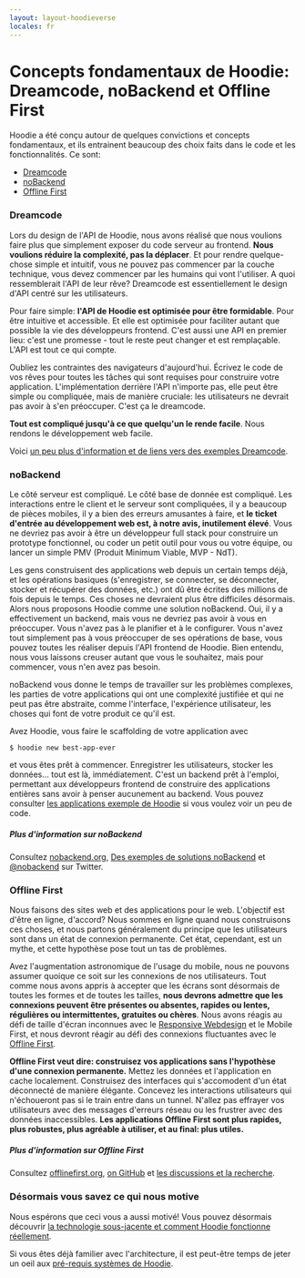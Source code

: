 ```yaml
---
layout: layout-hoodieverse
locales: fr
---
```

# Concepts fondamentaux de Hoodie: Dreamcode, noBackend et Offline First

Hoodie a été conçu autour de quelques convictions et concepts fondamentaux, et ils entrainent beaucoup des choix faits dans le code et les fonctionnalités. Ce sont:

- [Dreamcode](#dreamcode)
- [noBackend](#nobackend)
- [Offline First](#offline-first)

<a id="dreamcode"></a>

### Dreamcode

Lors du design de l'API de Hoodie, nous avons réalisé que nous voulions faire plus que simplement exposer du code serveur au frontend. **Nous voulions réduire la complexité, pas la déplacer**. Et pour rendre quelque-chose simple et intuitif, vous ne pouvez pas commencer par la couche technique, vous devez commencer par les humains qui vont l'utiliser. A quoi ressemblerait l'API de leur rêve? Dreamcode est essentiellement le design d'API centré sur les utilisateurs.

Pour faire simple: **l'API de Hoodie est optimisée pour être formidable**. Pour être intuitive et accessible. Et elle est optimisée pour faciliter autant que possible la vie des développeurs frontend. C'est aussi une API en premier lieu: c'est une promesse - tout le reste peut changer et est remplaçable. L'API est tout ce qui compte.

Oubliez les contraintes des navigateurs d'aujourd'hui. Écrivez le code de vos rêves pour toutes les tâches qui sont requises pour construire votre application. L'implémentation derrière l'API n'importe pas, elle peut être simple ou compliquée, mais de manière cruciale: les utilisateurs ne devrait pas avoir à s'en préoccuper. C'est ça le dreamcode.

**Tout est compliqué jusqu'à ce que quelqu'un le rende facile**. Nous rendons le développement web facile.

Voici <a href="http://nobackend.org/dreamcode.html" target="_blank">un peu plus d'information et de liens vers des exemples Dreamcode</a>.

<a id="nobackend"></a>

### noBackend

Le côté serveur est compliqué. Le côté base de donnée est compliqué. Les interactions entre le client et le serveur sont compliquées, il y a beaucoup de pièces mobiles, il y a bien des erreurs amusantes à faire, et **le ticket d'entrée au développement web est, à notre avis, inutilement élevé**. Vous ne devriez pas avoir à être un développeur full stack pour construire un prototype fonctionnel, ou coder un petit outil pour vous ou votre équipe, ou lancer un simple PMV (Produit Minimum Viable, MVP - NdT).

Les gens construisent des applications web depuis un certain temps déjà, et les opérations basiques (s'enregistrer, se connecter, se déconnecter, stocker et récupérer des données, etc.) ont dû être écrites des millions de fois depuis le temps. Ces choses ne devraient plus être difficiles désormais. Alors nous proposons Hoodie comme une solution noBackend. Oui, il y a effectivement un backend, mais vous ne devriez pas avoir à vous en préoccuper. Vous n'avez pas à le planifier et à le configurer. Vous n'avez tout simplement pas à vous préoccuper de ses opérations de base, vous pouvez toutes les réaliser depuis l'API frontend de Hoodie. Bien entendu, nous vous laissons creuser autant que vous le souhaitez, mais pour commencer, vous n'en avez pas besoin.

noBackend vous donne le temps de travailler sur les problèmes complexes, les parties de votre applications qui ont une complexité justifiée et qui ne peut pas être abstraite, comme l'interface, l'expérience utilisateur, les choses qui font de votre produit ce qu'il est.

Avez Hoodie, vous faire le scaffolding de votre application avec

<pre><code class="language-bash">$ hoodie new best-app-ever</code></pre>

et vous êtes prêt à commencer. Enregistrer les utilisateurs, stocker les données… tout est là, immédiatement. C'est un backend prêt à l'emploi, permettant aux développeurs frontend de construire des applications entières sans avoir à penser aucunement au backend. Vous pouvez consulter <a href="http://hood.ie/#showcases" target="_blank">les applications exemple de Hoodie</a> si vous voulez voir un peu de code.

##### Plus d'information sur noBackend
Consultez <a href="http://nobackend.org/" target="_blank">nobackend.org</a>, <a href="http://nobackend.org/solutions.html" target="_blank">Des exemples de solutions noBackend</a> et <a href="http://twitter.com/noBackend" target="_blank">@nobackend</a> sur Twitter.

<a id="offline-first"></a>

### Offline First
Nous faisons des sites web et des applications pour le web. L'objectif est d'être en ligne, d'accord? Nous sommes en ligne quand nous construisons ces choses, et nous partons généralement du principe que les utilisateurs sont dans un état de connexion permanente. Cet état, cependant, est un mythe, et cette hypothèse pose tout un tas de problèmes.

Avez l'augmentation astronomique de l'usage du mobile, nous ne pouvons assumer quoique ce soit sur les connexions de nos utilisateurs. Tout comme nous avons appris à accepter que les écrans sont désormais de toutes les formes et de toutes les tailles, **nous devrons admettre que les connexions peuvent être présentes ou absentes, rapides ou lentes, régulières ou intermittentes, gratuites ou chères**. Nous avons réagis au défi de taille d'écran inconnues avec le <a href="http://alistapart.com/article/responsive-web-design" target="_blank">Responsive Webdesign</a> et le Mobile First, et nous devront réagir au défi des connexions fluctuantes avec le <a href="http://alistapart.com/article/offline-first" target="_blank">Offline First</a>.

**Offline First veut dire: construisez vos applications sans l'hypothèse d'une connexion permanente.** Mettez les données et l'application en cache localement. Construisez des interfaces qui s'accomodent d'un état déconnecté de manière élégante. Concevez les interactions utilisateurs qui n'échoueront pas si le train entre dans un tunnel. N'allez pas effrayer vos utilisateurs avec des messages d'erreurs réseau ou les frustrer avec des données inaccessibles. **Les applications Offline First sont plus rapides, plus robustes, plus agréable à utiliser, et au final: plus utiles.**


##### Plus d'information sur Offline First
Consultez <a href="http://offlinefirst.org/" target="_blank">offlinefirst.org</a>, <a href="https://github.com/offlinefirst/" target="_blank">on GitHub</a> et <a href="https://github.com/offlinefirst/research" target="_blank">les discussions et la recherche</a>.

### Désormais vous savez ce qui nous motive
Nous espérons que ceci vous a aussi motivé! Vous pouvez désormais découvrir [la technologie sous-jacente et comment Hoodie fonctionne réellement](/fr/hoodieverse/how-hoodie-works.html).

Si vous êtes déjà familier avec l'architecture, il est peut-être temps de jeter un oeil aux <a href="system-requirements-browser-compatibilities-prerequisites-before-getting-started-with-hoodie.html">pré-requis systèmes de Hoodie</a>.
